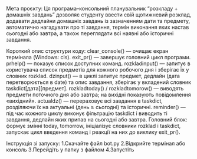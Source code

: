 Мета проєкту:
Ця програма–консольний планувальник “розкладу + домашніх завдань” дозволяє студенту ввести свій щотижневий розклад, додавати дедлайни домашніх завдань із зазначенням дати та предмету, автоматично нагадувати про ті завдання, термін виконання яких настав сьогодні або завтра, а також переглядати всі наявні або історичні завдання.

Короткий опис структури коду:
clear_console() — очищає екран термінала (Windows: cls).
exit_pr() — завершує головний цикл програми.
prhelp() — показує список доступних команд.
rozkladinput() — запитує в користувача список предметів для кожного робочого дня і зберігає їх у словник rozklad.
dzinput() — в циклі запитує предмет, дедлайн (дата перетворюється в date) та опис завдання, зберігає у вкладений словник taskdict[дата][предмет].
rozkladtoday() / rozkladtomorow() — виводять предмети поточного дня або завтра; на вихідні показують повідомлення «вихідний».
actualdz() — перераховує всі завдання в taskdict, розділяючи їх на актуальні (день ≥ сьогодні) та історичні.
reminder() — під час кожного циклу виконує фільтрацію taskdict і виводить ті завдання, дедлайн яких припав на сьогодні або завтра.
Головний блок: формує змінні today, tomorrow, ініціалізує словники rozklad і taskdict, запускає цикл введення команд і реакції на них до виклику exit_pr().

Інструкція зі запуску:
1.Скачайте файл bot.py
2.Відкрийте термінал або консоль
3.Перейдіть у папку з файлом
4.Запустіть
